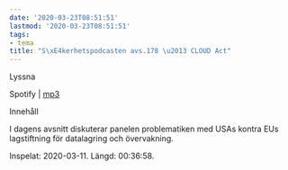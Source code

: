 ```yaml
---
date: '2020-03-23T08:51:51'
lastmod: '2020-03-23T08:51:51'
tags:
- tema
title: "S\xE4kerhetspodcasten avs.178 \u2013 CLOUD Act"
---
```

Lyssna

Spotify \| [mp3](http://traffic.libsyn.com/sakerhetspodcasten/2020-03-11_CloudAct.mp3)

Innehåll

I dagens avsnitt diskuterar panelen problematiken med USAs kontra EUs lagstiftning
för datalagring och övervakning.

Inspelat: 2020-03-11. Längd: 00:36:58.

